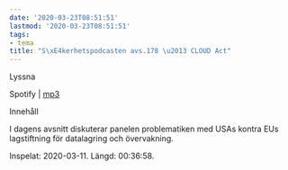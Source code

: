 ```yaml
---
date: '2020-03-23T08:51:51'
lastmod: '2020-03-23T08:51:51'
tags:
- tema
title: "S\xE4kerhetspodcasten avs.178 \u2013 CLOUD Act"
---
```

Lyssna

Spotify \| [mp3](http://traffic.libsyn.com/sakerhetspodcasten/2020-03-11_CloudAct.mp3)

Innehåll

I dagens avsnitt diskuterar panelen problematiken med USAs kontra EUs lagstiftning
för datalagring och övervakning.

Inspelat: 2020-03-11. Längd: 00:36:58.

